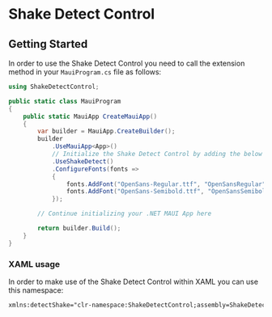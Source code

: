 # Shake Detect Control

## Getting Started

In order to use the Shake Detect Control you need to call the extension method in your `MauiProgram.cs` file as follows:

```csharp
using ShakeDetectControl;

public static class MauiProgram
{
	public static MauiApp CreateMauiApp()
	{
		var builder = MauiApp.CreateBuilder();
		builder
			.UseMauiApp<App>()
			// Initialize the Shake Detect Control by adding the below line of code
			.UseShakeDetect()
			.ConfigureFonts(fonts =>
			{
				fonts.AddFont("OpenSans-Regular.ttf", "OpenSansRegular");
				fonts.AddFont("OpenSans-Semibold.ttf", "OpenSansSemibold");
			});

		// Continue initializing your .NET MAUI App here

		return builder.Build();
	}
}
```

### XAML usage

In order to make use of the Shake Detect Control within XAML you can use this namespace:

```xml
xmlns:detectShake="clr-namespace:ShakeDetectControl;assembly=ShakeDetectControl"
```
